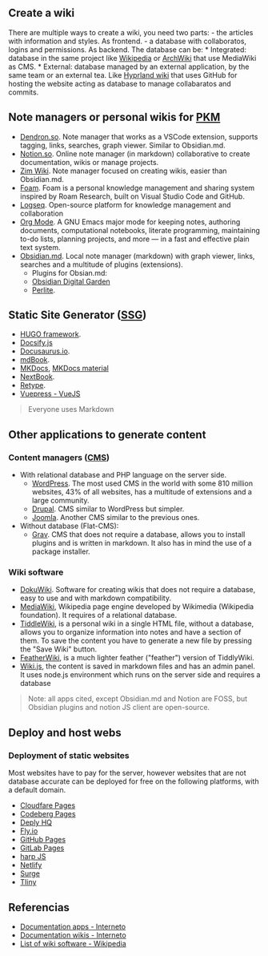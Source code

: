 ## Create a wiki

There are multiple ways to create a wiki, you need two parts:
    - the articles with information and styles. As frontend.
    - a database with collaboratos, logins and permissions. As backend. The database can be:
        * Integrated: database in the same project like [Wikipedia](https://en.wikipedia.org/wiki/Main_Page) or [ArchWiki](https://wiki.archlinux.org/) that use MediaWiki as CMS.
        * External: database managed by an external application, by the same team or an external tea. Like [Hyprland wiki](https://wiki.hyprland.org/) that uses GitHub for hosting the website acting as database to manage collabaratos and commits.

## Note managers or personal wikis for [PKM](https://en.wikipedia.org/wiki/Personal_knowledge_management)
- [Dendron.so](https://www.dendron.so/). Note manager that works as a VSCode extension, supports tagging, links, searches, graph viewer. Similar to Obsidian.md.
- [Notion.so](https://www.notion.so/). Online note manager (in markdown) collaborative to create documentation, wikis or manage projects.
- [Zim Wiki](https://zim-wiki.org/). Note manager focused on creating wikis, easier than Obsidian.md.
- [Foam](https://foambubble.github.io/foam/). Foam is a personal knowledge management and sharing system inspired by Roam Research, built on Visual Studio Code and GitHub.
- [Logseq](https://logseq.com/). Open-source platform for knowledge management and collaboration
- [Org Mode](https://orgmode.org/). A GNU Emacs major mode for keeping notes, authoring documents, computational notebooks, literate programming, maintaining to-do lists, planning projects, and more — in a fast and effective plain text system.
- [Obsidian.md](https://obsidian.md/). Local note manager (markdown) with graph viewer, links, searches and a multitude of plugins (extensions).
    - Plugins for Obsian.md:
    - [Obsidian Digital Garden](https://github.com/oleeskild/obsidian-digital-garden)
    - [Perlite](https://github.com/secure-77/Perlite).


## Static Site Generator ([SSG](https://en.wikipedia.org/wiki/Static_site_generator))
- [HUGO framework](https://gohugo.io/).
- [Docsify.js](https://docsify.js.org/#/)
- [Docusaurus.io](https://docusaurus.io/).
- [mdBook](https://github.com/rust-lang/mdBook).
- [MKDocs](https://www.mkdocs.org/), [MKDocs material](https://github.com/squidfunk/mkdocs-material)
- [NextBook](https://next-book.vercel.app/intro).
- [Retype](https://retype.com/).
- [Vuepress - VueJS](https://vuepress.vuejs.org/)

> Everyone uses Markdown

## Other applications to generate content
### Content managers ([CMS](https://en.wikipedia.org/wiki/Content_management_system))
- With relational database and PHP language on the server side.
    - [WordPress](https://wordpress.org/). The most used CMS in the world with some 810 million websites, 43% of all websites, has a multitude of extensions and a large community.
    - [Drupal](https://www.drupal.org/). CMS similar to WordPress but simpler.
    - [Joomla](https://www.joomla.org/). Another CMS similar to the previous ones.
- Without database (Flat-CMS):
    - [Grav](https://getgrav.org/). CMS that does not require a database, allows you to install plugins and is written in markdown. It also has in mind the use of a package installer. 


### Wiki software
- [DokuWiki](https://docWiki.org/). Software for creating wikis that does not require a database, easy to use and with markdown compatibility.
- [MediaWiki](https://www.mediawiki.org/wiki/Download), Wikipedia page engine developed by Wikimedia (Wikipedia foundation). It requires of a relational database.
- [TiddleWiki](https://tiddlywiki.com/), is a personal wiki in a single HTML file, without a database, allows you to organize information into notes and have a section of them. To save the content you have to generate a new file by pressing the "Save Wiki" button.
- [FeatherWiki](https://feather.wiki/), is a much lighter feather ("feather") version of TiddlyWiki.
- [Wiki.js](https://js.wiki/), the content is saved in markdown files and has an admin panel. It uses node.js environment which runs on the server side and requires a database

> Note: all apps cited, except Obsidian.md and Notion are FOSS, but Obsidian plugins and notion JS client are open-source.


## Deploy and host webs

### Deployment of static websites
Most websites have to pay for the server, however websites that are not database accurate can be deployed for free on the following platforms, with a default domain.

- [Cloudfare Pages](https://pages.cloudflare.com/)
- [Codeberg Pages](https://codeberg.page/)
- [Deply HQ](https://www.deployhq.com/)
- [Fly.io](https://fly.io/)
- [GitHub Pages](https://pages.github.com/)
- [GitLab Pages](https://docs.gitlab.com/ee/user/project/pages/)
- [harp JS](https://harpjs.com/)
- [Netlify](https://app.netlify.com/signup)
- [Surge](https://surge.sh/)
- [TIiny](https://tiiny.host/)

## Referencias

- [Documentation apps - Interneto](https://raindrop.io/Interneto/documentation-app-28730066)
- [Documentation wikis - Interneto](https://raindrop.io/Interneto/documentation-wikis-28899661)
- [List of wiki software - Wikipedia](https://en.wikipedia.org/wiki/List_of_wiki_software)
